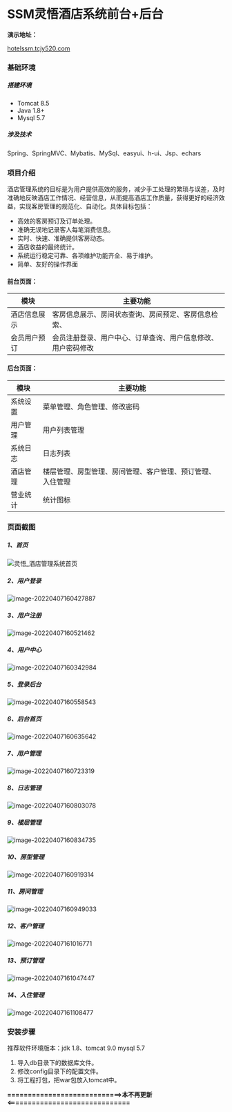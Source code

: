 # SSM灵悟酒店系统前台+后台

**演示地址：**

[hotelssm.tcjy520.com](http://hotelssm.tcjy520.com/)

### 基础环境

##### 搭建环境

- Tomcat 8.5
- Java 1.8+
- Mysql 5.7

##### 涉及技术

Spring、SpringMVC、Mybatis、MySql、easyui、h-ui、Jsp、echars

### 项目介绍

酒店管理系统的目标是为用户提供高效的服务，减少手工处理的繁琐与误差，及时准确地反映酒店工作情况、经营信息，从而提高酒店工作质量，获得更好的经济效益，实现客房管理的规范化、自动化。具体目标包括：

- 高效的客房预订及订单处理。
- 准确无误地记录客人每笔消费信息。
- 实时、快速、准确提供客房动态。
- 酒店收益的最终统计。
- 系统运行稳定可靠、各项维护功能齐全、易于维护。
- 简单、友好的操作界面

#### **前台页面：**

| 模块         | 主要功能                                                     |
| ------------ | ------------------------------------------------------------ |
| 酒店信息展示 | 客房信息展示、房间状态查询、房间预定、客房信息检索、         |
| 会员用户预订 | 会员注册登录、用户中心、订单查询、用户信息修改、用户密码修改 |

#### **后台页面：**

| 模块     | 主要功能                                                   |
| -------- | ---------------------------------------------------------- |
| 系统设置 | 菜单管理、角色管理、修改密码                               |
| 用户管理 | 用户列表管理                                               |
| 系统日志 | 日志列表                                                   |
| 酒店管理 | 楼层管理、房型管理、房间管理、客户管理、预订管理、入住管理 |
| 营业统计 | 统计图标                                                   |

### 页面截图

##### 1、首页

![灵悟_酒店管理系统首页](E:/Administrator/Desktop/%E7%81%B5%E6%82%9F_%E9%85%92%E5%BA%97%E7%AE%A1%E7%90%86%E7%B3%BB%E7%BB%9F%E9%A6%96%E9%A1%B5.png)

##### 2、用户登录

![image-20220407160427887](C:/Users/Administrator/AppData/Roaming/Typora/typora-user-images/image-20220407160427887.png)

##### 3、用户注册

![image-20220407160521462](C:/Users/Administrator/AppData/Roaming/Typora/typora-user-images/image-20220407160521462.png)

##### 4、用户中心

![image-20220407160342984](C:/Users/Administrator/AppData/Roaming/Typora/typora-user-images/image-20220407160342984.png)

##### 5、登录后台

![image-20220407160558543](C:/Users/Administrator/AppData/Roaming/Typora/typora-user-images/image-20220407160558543.png)

##### 6、后台首页

![image-20220407160635642](C:/Users/Administrator/AppData/Roaming/Typora/typora-user-images/image-20220407160635642.png)

##### 7、用户管理

![image-20220407160723319](C:/Users/Administrator/AppData/Roaming/Typora/typora-user-images/image-20220407160723319.png)

##### 8、日志管理

![image-20220407160803078](C:/Users/Administrator/AppData/Roaming/Typora/typora-user-images/image-20220407160803078.png)

##### 9、楼层管理

![image-20220407160834735](C:/Users/Administrator/AppData/Roaming/Typora/typora-user-images/image-20220407160834735.png)

##### 10、房型管理

![image-20220407160919314](C:/Users/Administrator/AppData/Roaming/Typora/typora-user-images/image-20220407160919314.png)

##### 11、房间管理

![image-20220407160949033](C:/Users/Administrator/AppData/Roaming/Typora/typora-user-images/image-20220407160949033.png)

##### 12、客户管理

![image-20220407161016771](C:/Users/Administrator/AppData/Roaming/Typora/typora-user-images/image-20220407161016771.png)

##### 13、预订管理

![image-20220407161047447](C:/Users/Administrator/AppData/Roaming/Typora/typora-user-images/image-20220407161047447.png)

##### 14、入住管理

![image-20220407161108477](C:/Users/Administrator/AppData/Roaming/Typora/typora-user-images/image-20220407161108477.png)

### 安装步骤

推荐软件环境版本：jdk 1.8、tomcat 9.0 mysql 5.7

1. 导入db目录下的数据库文件。
2. 修改config目录下的配置文件。
3. 将工程打包，把war包放入tomcat中。



**============================>本不再更新<==============================**